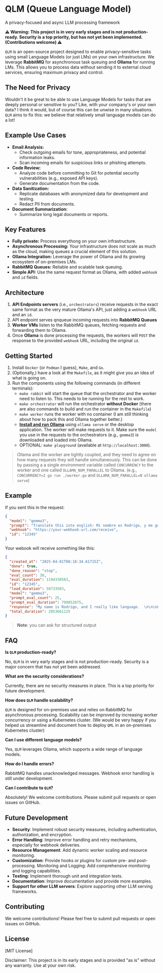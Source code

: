 # QLM (Queue Language Model) 

A privacy-focused and async LLM processing framework

**⚠️ Warning: This project is in very early stages and is not production-ready. Security is a top priority, but has not yet been implemented. (Contributions welcome) ⚠️**

`QLM` is an open-source project designed to enable privacy-sensitive tasks using small Language Models (or just LMs) on your own infrastructure. We leverage **RabbitMQ** for asynchronous task queuing and **Ollama** for running LMs. This allows you to process data without sending it to external cloud services, ensuring maximum privacy and control.

## The Need for Privacy

Wouldn't it be great to be able to use Language Models for tasks that are deeply personal 
or sensitive to you? Like, with your company's or your own data? I think it would, 
but of course this can be unwise in many situations. `QLM` aims to fix this: we believe 
that relatively small language models can do a lot!

## Example Use Cases

* **Email Analysis:**
    * Check outgoing emails for tone, appropriateness, and potential information leaks.
    * Scan incoming emails for suspicious links or phishing attempts.
* **Code Review:**
    * Analyze code before committing to Git for potential security vulnerabilities (e.g., exposed API keys).
    * Generate documentation from the code.
* **Data Sanitization:**
    * Replicate databases with anonymized data for development and testing.
    * Redact PII from documents.
* **Document Summarization:**
    * Summarize long legal documents or reports.

## Key Features

* **Fully private:** Process everythong on your own infrastructure.
* **Asynchronous Processing:** Your infrastructure does not scale as much as the cloud, making queues a crucial element of this solution.
* **Ollama Integration:** Leverage the power of Ollama and its growing ecosystem of on-premises LMs.
* **RabbitMQ Queues:** Reliable and scalable task queuing.
* **Simple API:** Use the same request format as Ollama, with added `webhook` and `id` fields.


## Architecture

1.  **API Endpoints servers** (i.e., `orchestrators`) receive requests in the exact same format as the very mature Ollama's API, just adding a `webhook` URL and an `id`.
2.  API endpoint serves qnqueue incoming requests into **RabbitMQ Queues** 
3.  **Worker VMs** listen to the RabbitMQ queues, fetching requests and forwarding them to Ollama.
4.  Once **Ollama** is done processing the requests, the workers will `POST` the response to the provided `webhook` URL, including the original `id`.


## Getting Started

1. Install `Docker` (or `Podman` I guess), `Make`, and `Go`.
2. (Optionally,) have a look at the `Makefile`, as it might give you an idea of what is going on.
3. Run the components using the following commands (in different terminals):
    * `make rabbit` will start the queue that the orchestrator and the worker need to listen to. This needs to be running for the rest to work.
    * `make orchestrator` will run the orchestrator **without Docker** (there are also commands to build and run the container in the `Makefile`)
    * `make worker` runs the worker with no container (I am still thinking about how to pack this and Ollama together better.)
    * **[Install and run Ollama](https://github.com/ollama/ollama)** using `ollama serve` or the desktop application. The worker will make requests to it. Make sure the `model` you use in the requests to the orchestrators (e.g., `gemma3`) is downloaded and loaded into Ollama. 
    * OPTIONAL: `make playground` (available at `http://localhost:3000`).

> Ollama and the worker are tightly coupled, and they need to agree on how many requests they will handle simultaneously. This can be done by passing a a single environment variable called `CONCURRENCY` to the worker and one called `OLLAMA_NUM_PARALLEL` to Ollama. (e.g., `CONCURRENCY=2 go run ./worker.go` and `OLLAMA_NUM_PARALLEL=N ollama serve`)

## Example 

If you sent this in the request:

```json
{
  "model": "gemma3",
  "prompt": "Translate this into english: Mi nombre es Rodrigo, y me gusta mucho el lenguaje",
  "webhook": "https://your-webhook-url.com/receive",
  "id": "12345"
}
```

Your webook will receive something like this:

```json
{  
  "created_at": "2025-04-01T08:18:34.61715Z",
  "done": true,
  "done_reason": "stop",
  "eval_count": 30,
  "eval_duration": 1194330583,
  "id": "12345",
  "load_duration": 58733583,
  "model": "gemma3",
  "prompt_eval_count": 25,
  "prompt_eval_duration": 799852875,
  "response": "My name is Rodrigo, and I really like language.  \n\n\nLet me know if you have any other phrases you'd like translated! 😊",
  "total_duration": 2053661125
}
```
> **Note**: you can ask for structured output

## FAQ

**Is `QLM` production-ready?**

No, `QLM` is in very early stages and is not production-ready. Security is a major concern that has not yet been addressed.

**What are the security considerations?**

Currently, there are no security measures in place. This is a top priority for future development.

**How does `QLM` handle scalability?**

`QLM` is designed for on-premises use and relies on RabbitMQ for asynchronous processing. Scalability can be improved by increasing worker concurrency or using a Kubernetes cluster. (We would be very happy if you helped us streamline and document how to deploy `QML` in an on-premises Kubernetes cluster)

**Can I use different language models?**

Yes, `QLM` leverages Ollama, which supports a wide range of language models.

**How do I handle errors?**

RabbitMQ handles unacknowledged messages. Webhook error handling is still under development.

**Can I contribute to `QLM`?**

Absolutely! We welcome contributions. Please submit pull requests or open issues on GitHub.

## Future Development
* **Security**: Implement robust security measures, including authentication, authorization, and encryption.
* **Error Handling**: Improve error handling and retry mechanisms, especially for webhook deliveries.
* **Resource Management**: Add dynamic worker scaling and resource monitoring.
* **Customization**: Provide hooks or plugins for custom pre- and post-processing.
Monitoring and Logging: Add comprehensive monitoring and logging capabilities.
* **Testing**: Implement thorough unit and integration tests.
* **Documentation**: Improve documentation and provide more examples.
* **Support for other LLM servers**: Explore supporting other LLM serving frameworks.

## Contributing

We welcome contributions! Please feel free to submit pull requests or open issues on GitHub.

## License
[MIT License]

Disclaimer: This project is in its early stages and is provided "as is" without any warranty. Use at your own risk.